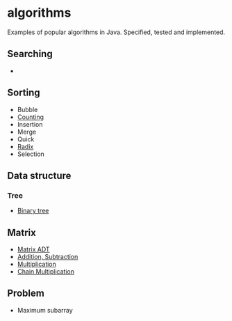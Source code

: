 # algorithms
Examples of popular algorithms in Java. Specified, tested and implemented.
##  Searching
-
##  Sorting
- Bubble
- [Counting](./docs/sorting/counting-sort.md)
- Insertion
- Merge
- Quick
- [Radix](./docs/sorting/radix-sort.md)
- Selection
##  Data structure
### Tree
- [Binary tree](./docs/datastructures/trees/binary-tree.md)
##  Matrix
- [Matrix ADT](./docs/matrix/matrix.md)
- [Addition, Subtraction](./docs/matrix/matrix-addition-substraction.md)
- [Multiplication](./docs/matrix/matrix-multiplication.md)
- [Chain Multiplication](./docs/matrix/matrix-chain-multiplication.md)
##  Problem
- Maximum subarray
